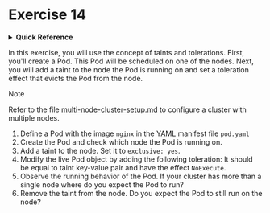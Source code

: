 # Exercise 14

<details>
<summary><b>Quick Reference</b></summary>
<p>

* Namespace: `default`<br>
* Documentation: [Taints and Tolerations](https://kubernetes.io/docs/concepts/scheduling-eviction/taint-and-toleration/)

</p>
</details>

In this exercise, you will use the concept of taints and tolerations. First, you'll create a Pod. This Pod will be scheduled on one of the nodes. Next, you will add a taint to the node the Pod is running on and set a toleration effect that evicts the Pod from the node.

> [!NOTE]
> Refer to the file [multi-node-cluster-setup.md](../common/multi-node-cluster-setup.md) to configure a cluster with multiple nodes.

1. Define a Pod with the image `nginx` in the YAML manifest file `pod.yaml`
2. Create the Pod and check which node the Pod is running on.
3. Add a taint to the node. Set it to `exclusive: yes`.
4. Modify the live Pod object by adding the following toleration: It should be equal to taint key-value pair and have the effect `NoExecute`.
5. Observe the running behavior of the Pod. If your cluster has more than a single node where do you expect the Pod to run?
6. Remove the taint from the node. Do you expect the Pod to still run on the node?